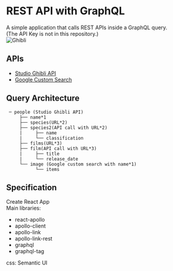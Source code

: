 # REST API with GraphQL
A simple application that calls REST APIs inside a GraphQL query.<br/>
(The API Key is not in this repository.)<br/>
![Ghibli](https://user-images.githubusercontent.com/33141219/60302968-12ff4800-98ea-11e9-81ce-f973da4e4683.png)


## APIs
- [Studio Ghibli API](https://ghibliapi.herokuapp.com)
- [Google Custom Search](https://developers.google.com/custom-search)
                  
		   
## Query Architecture

     ─ people (Studio Ghibli API)
         ├── name*1
         ├── species(URL*2)
         ├── species2(API call with URL*2)
         |     ├── name
         |     └── classification
         ├── films(URL*3)
         ├── film(API call with URL*3)
         |     ├── title
         |     └── release_date
         └── image (Google custom search with name*1)
               └── items


## Specification
Create React App<br/>
Main libraries:
- react-apollo
- apollo-client
- apollo-link
- apollo-link-rest
- graphql
- graphql-tag<br />

css: Semantic UI
